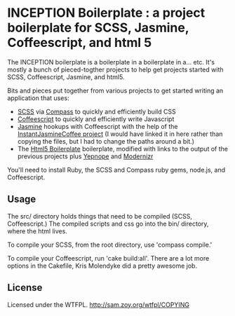 INCEPTION Boilerplate : a project boilerplate for SCSS, Jasmine, Coffeescript, and html 5
=============
The INCEPTION boilerplate is a boilerplate in a boilerplate in a... etc. It's mostly a bunch of pieced-togther projects to help get projects started with SCSS, Coffeescript,
Jasmine, and html5.

Bits and pieces put together from various projects to get started writing an application that uses:

*   [SCSS](http://sass-lang.com) via [Compass](http://compass-style.org) to quickly and efficiently build CSS
*   [Coffeescript](http://jashkenas.github.com/coffee-script/) to quickly and efficiently write Javascript
*   [Jasmine](http://pivotal.github.com/jasmine/) hookups with Coffeescript with the help of the [InstantJasmineCoffee project](https://github.com/krismolendyke/InstantJasmineCoffee) (I would have linked it in here rather than copying the files, but I had to change the paths around a bit.)
*   The [Html5 Boilerplate](http://html5boilerplate.com/) boilerplate, modified with links to the output of the previous projects plus [Yepnope](http://yepnopejs.com/) and [Modernizr](http://www.modernizr.com)

You'll need to install Ruby, the SCSS and Compass ruby gems, node.js, and Coffeescript.

Usage
-------
The src/ directory holds things that need to be compiled (SCSS, Coffeescript.) The compiled scripts and css go into the bin/ directory, where the html lives.

To compile your SCSS, from the root directory, use 'compass compile.'

To compile your Coffeescript, run 'cake build:all'. There are a lot more options in the Cakefile, Kris Molendyke did a pretty awesome job.

License
-------
Licensed under the WTFPL. http://sam.zoy.org/wtfpl/COPYING
